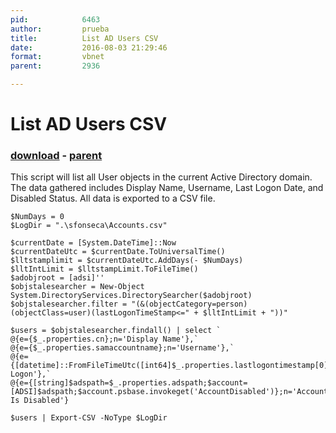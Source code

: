 ```yaml
---
pid:            6463
author:         prueba
title:          List AD Users CSV
date:           2016-08-03 21:29:46
format:         vbnet
parent:         2936

---
```


# List AD Users CSV

### [download](//scripts/6463.vb) - [parent](//scripts/2936.md)

This script will list all User objects in the current Active Directory domain. The data gathered includes Display Name, Username, Last Logon Date, and Disabled Status. All data is exported to a CSV file.

```vbnet
$NumDays = 0
$LogDir = ".\sfonseca\Accounts.csv"

$currentDate = [System.DateTime]::Now
$currentDateUtc = $currentDate.ToUniversalTime()
$lltstamplimit = $currentDateUtc.AddDays(- $NumDays)
$lltIntLimit = $lltstampLimit.ToFileTime()
$adobjroot = [adsi]''
$objstalesearcher = New-Object System.DirectoryServices.DirectorySearcher($adobjroot)
$objstalesearcher.filter = "(&(objectCategory=person)(objectClass=user)(lastLogonTimeStamp<=" + $lltIntLimit + "))"

$users = $objstalesearcher.findall() | select `
@{e={$_.properties.cn};n='Display Name'},`
@{e={$_.properties.samaccountname};n='Username'},`
@{e={[datetime]::FromFileTimeUtc([int64]$_.properties.lastlogontimestamp[0])};n='Last Logon'},`
@{e={[string]$adspath=$_.properties.adspath;$account=[ADSI]$adspath;$account.psbase.invokeget('AccountDisabled')};n='Account Is Disabled'}

$users | Export-CSV -NoType $LogDir
```
